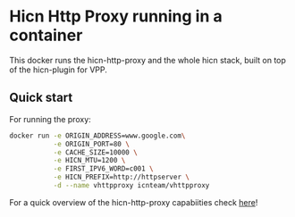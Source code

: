 # Hicn Http Proxy running in a container

This docker runs the hicn-http-proxy and the whole hicn stack, built on top of the hicn-plugin for VPP.

## Quick start

For running the proxy:

```bash
docker run -e ORIGIN_ADDRESS=www.google.com\
           -e ORIGIN_PORT=80 \
           -e CACHE_SIZE=10000 \
           -e HICN_MTU=1200 \
           -e FIRST_IPV6_WORD=c001 \
           -e HICN_PREFIX=http://httpserver \
           -d --name vhttpproxy icnteam/vhttpproxy
```

For a quick overview of the hicn-http-proxy capabiities check [here](https://github.com/FDio/hicn/tree/master/apps#hicn-http-proxy "Hicn Http Proxy")!
